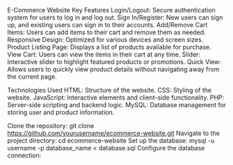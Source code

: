 E-Commerce Website
Key Features
Login/Logout: Secure authentication system for users to log in and log out.
Sign In/Register: New users can sign up, and existing users can sign in to their accounts.
Add/Remove Cart Items: Users can add items to their cart and remove them as needed.
Responsive Design: Optimized for various devices and screen sizes.
Product Listing Page: Displays a list of products available for purchase.
View Cart: Users can view the items in their cart at any time.
Slider: Interactive slider to highlight featured products or promotions.
Quick View: Allows users to quickly view product details without navigating away from the current page.

Technologies Used
HTML: Structure of the website.
CSS: Styling of the website.
JavaScript: Interactive elements and client-side functionality.
PHP: Server-side scripting and backend logic.
MySQL: Database management for storing user and product information.

Clone the repository: git clone https://github.com/yourusername/ecommerce-website.git
Navigate to the project directory: cd ecommerce-website
Set up the database: mysql -u username -p database_name < database.sql
Configure the database connection: <?php
define('DB_SERVER', 'your_server');
define('DB_USERNAME', 'your_username');
define('DB_PASSWORD', 'your_password');
define('DB_NAME', 'your_database');
?>
